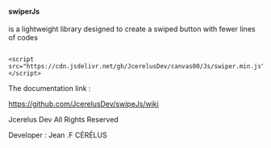 #### swiperJs 
is a lightweight library designed to create
a swiped button with fewer lines of codes

<pre><code>
&lt;script src="https://cdn.jsdelivr.net/gh/JcerelusDev/canvas00/Js/swiper.min.js"&gt;&lt;/script&gt;
</code></pre>
The documentation link :

https://github.com/JcerelusDev/swipeJs/wiki



Jcerelus Dev All Rights Reserved 

Developer : Jean .F CÉRÉLUS
